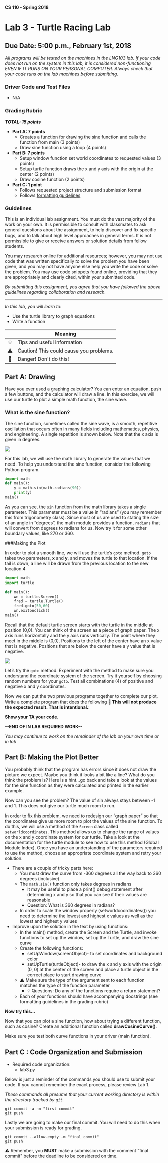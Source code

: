 #### CS 110 - Spring 2018
# Lab 3 - Turtle Racing Lab
## Due Date: 5:00 p.m., February 1st, 2018

*All programs will be tested on the machines in the LNG103 lab. If your code does not run on the system in this lab, it is considered non-functioning EVEN IF IT RUNS ON YOUR PERSONAL COMPUTER. Always check that your code runs on the lab machines before submitting.*

### Driver Code and Test Files

* N/A

### Grading Rubric

**_TOTAL: 15 points_**
* **Part A: 7 points**
   * Creates a function for drawing the sine function and calls the function from main (3 points)
   * Draw sine function using a loop (4 points)
* **Part B: 7 points**
   * Setup window function set world coordinates to requested values (3 points)
   * Setup turtle function draws the x and y axis with the origin at the center (2 points)
   * Draw cosine function (2 points)
* **Part C: 1 point**
    * Follows requested project structure and submission format
    * Follows [formatting guidelines](https://docs.google.com/document/d/1RU9bHsJhc4wecOXelXF5uUjcNTce4f2I0-09kJKvRvk/edit?usp=sharing)

### Guidelines

This is an individual lab assignment. You must do the vast majority of the work on your own. It is permissible to consult with classmates to ask general questions about the assignment, to help discover and fix specific bugs, and to talk about high level approaches in general terms. It is not permissible to give or receive answers or solution details from fellow students.

You may research online for additional resources; however, you may not use code that was written specifically *to* solve the problem you have been given, and you may not have anyone else help you write the code or solve the problem. You may use code snippets found online, providing that they are appropriately and clearly cited, within your submitted code.

*By submitting this assignment, you agree that you have followed the above guidelines regarding collaboration and research.*

***

_In this lab, you will learn to_:

* Use the turtle library to graph equations
* Write a function

| | Meaning |
|:----:|---------|
| :bulb: | Tips and useful information |
| :warning: | Caution! This could cause you problems. |
| :no_entry_sign: | Danger! Don't do this! |

## Part A: Drawing

Have you ever used a graphing calculator? You can enter an equation, push a few buttons, and the calculator will draw a line. In this exercise, we will use our turtle to plot a simple math function, the sine wave.

### What is the sine function?
The sine function, sometimes called the sine wave, is a smooth, repetitive oscillation that occurs often in many fields including mathematics, physics, and engineering. A single repetition is shown below. Note that the x axis is given in degrees.

![](assets/sinpic.png?raw=true)

For this lab, we will use the math library to generate the values that we need. To help you understand the sine function, consider the following Python program.
```python
import math
def main():
	y = math.sin(math.radians(90))
    print(y)
main()
```
As you can see, the `sin` function from the math library takes a single parameter. This parameter must be a value in “radians” (you may remember this from trigonometry class). Since most of us are used to stating the size of an angle in “degrees”, the math module provides a function, `radians` that will convert from degrees to radians for us.
Now try it for some other boundary values, like 270 or 360.

###Making the Plot

In order to plot a smooth line, we will use the turtle’s `goto` method. `goto` takes two parameters, __x__ and __y__, and moves the turtle to that location. If the tail is down, a line will be drawn from the previous location to the new location.4

```python
import math
import turtle

def main():
    wn = turtle.Screen()
    fred = turtle.Turtle()
    fred.goto(50,60)
    wn.exitonclick()
main()
```
Recall that the default turtle screen starts with the turtle in the middle at position (0,0). You can think of the screen as a piece of graph paper. The x axis runs horizontally and the y axis runs vertically. The point where they meet in the middle is (0,0). Positions to the left of the center have an x value that is negative. Positions that are below the center have a y value that is negative.

![](assets/graphpaper.jpg?raw=true)

Let’s try the `goto` method. Experiment with the method to make sure you understand the coordinate system of the screen. Try it yourself by choosing random numbers for your `goto`. Test all combinations (4) of positive and negative x and y coordinates.

Now we can put the two previous programs together to complete our plot. Write a complete program that does the following __:no_entry_sign: This will not produce the expected result. That is intentional.__:

__Show your TA your code.__

__--END OF IN LAB REQUIRED WORK--__

_You may continue to work on the remainder of the lab on your own time or in lab_

## Part B: Making the Plot Better
You probably think that the program has errors since it does not draw the picture we expect. Maybe you think it looks a bit like a line? What do you think the problem is? Here is a hint...go back and take a look at the values for the sine function as they were calculated and printed in the earlier example.

Now can you see the problem? The value of sin always stays between -1 and 1. This does not give our turtle much room to run.

In order to fix this problem, we need to redesign our “graph paper” so that the coordinates give us more room to plot the values of the sine function. To do this, we will use a method of the `Screen` class called `setworldcoordinates`. This method allows us to change the range of values on the x and y coordinate system for our turtle. Take a look at the documentation for the turtle module to see how to use this method (Global Module Index). Once you have an understanding of the parameters required to use the method, choose an appropriate coordinate system and retry your solution.

* There are a couple of tricky parts here:
    * You must draw the curve from -360 degrees all the way back to 360 degrees (inclusive)
    * The `math.sin()` function only takes degrees in radians
        * It may be useful to place a print() debug statement after determining x and y so that you can see if their values are reasonable
        * Question:  What is 360 degrees in radians?
    * In order to scale the window properly (setworldcoordinates()) you need to determine the lowest and highest x values as well as the lowest and highest y values
* Improve upon the solution in the text by using functions:
    * In the main() method, create the Screen and the Turtle, and invoke functions to set up the window, set up the Turtle, and draw the sine curve
    * Create the following functions:
        * setUpWindow(screenObject)- to set coordinates and background color
        * setUpTurtle(turtleObject)- to draw the x and y axis with the origin (0, 0) at the center of the screen and place a turtle object in the correct place to start drawing curve
    * :warning: Make sure the type of the argument sent to each function matches the type of the function parameter
        * :bulb: Questions:   Do any of the functions require a return statement?
    * Each of your functions should have accompanying docstrings (see formatting guidelines in the grading rubric)

__Now try this...__

Now that you can plot a sine function, how about trying a different function, such as cosine? Create an additional function called __drawCosineCurve()__.

Make sure you test both curve functions in your driver (main function).

## Part C : Code Organization and Submission
* Required code organization:
   * lab3.py

Below is just a reminder of the commands you should use to submit your code. If you cannot remember the exact process, please review Lab 1.

*These commands all presume that your current working directory is within the directory tracked by `git`.*

```git
git commit -a -m "first commit"
git push
```
Lastly we are going to make our final commit. You will need to do this when your submission is ready for grading.

```shell
git commit --allow-empty -m "final commit"
git push
```

:warning: Remember, you __MUST__ make a submission with the comment "final commit" before the deadline to be considered on time.
